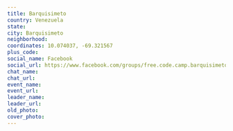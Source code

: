 ```yaml
---
title: Barquisimeto
country: Venezuela
state: 
city: Barquisimeto
neighborhood: 
coordinates: 10.074037, -69.321567
plus_code:
social_name: Facebook
social_url: https://www.facebook.com/groups/free.code.camp.barquisimeto
chat_name:
chat_url:
event_name:
event_url:
leader_name:
leader_url:
old_photo: 
cover_photo:
---
```

